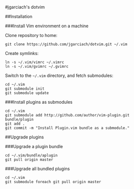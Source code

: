 #jgarciach's dotvim

##Installation

###Install Vim environment on a machine

Clone repository to home:

    git clone https://github.com/jgarciach/dotvim.git ~/.vim

Create symlinks:

    ln -s ~/.vim/vimrc ~/.vimrc
    ln -s ~/.vim/gvimrc ~/.gvimrc

Switch to the `~/.vim` directory, and fetch submodules:

    cd ~/.vim
    git submodule init
    git submodule update

###Install plugins as submodules

    cd ~/.vim
    git submodule add http://github.com/author/vim-plugin.git bundle/plugin
    git add .
    git commit -m "Install Plugin.vim bundle as a submodule."

##Upgrade plugins

###Upgrade a plugin bundle

    cd ~/.vim/bundle/aplugin
    git pull origin master

###Upgrade all bundled plugins

    cd ~/.vim
    git submodule foreach git pull origin master
